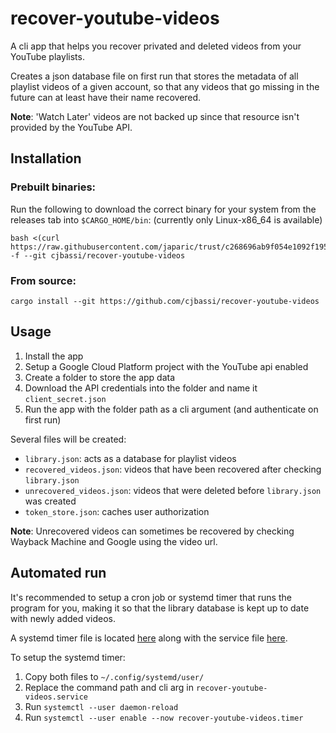 # recover-youtube-videos

A cli app that helps you recover privated and deleted videos from your YouTube playlists.

Creates a json database file on first run that stores the metadata of all playlist videos of a given account, so that any videos that go missing in the future can at least have their name recovered.

**Note**: 'Watch Later' videos are not backed up since that resource isn't provided by the YouTube API.

## Installation

### Prebuilt binaries:

Run the following to download the correct binary for your system from the releases tab into `$CARGO_HOME/bin`: (currently only Linux-x86_64 is available)

```
bash <(curl https://raw.githubusercontent.com/japaric/trust/c268696ab9f054e1092f195dddeead2420c04261/install.sh) -f --git cjbassi/recover-youtube-videos
```

### From source:

```
cargo install --git https://github.com/cjbassi/recover-youtube-videos
```

## Usage

1. Install the app
2. Setup a Google Cloud Platform project with the YouTube api enabled
3. Create a folder to store the app data
4. Download the API credentials into the folder and name it `client_secret.json`
5. Run the app with the folder path as a cli argument (and authenticate on first run)

Several files will be created:

- `library.json`: acts as a database for playlist videos
- `recovered_videos.json`: videos that have been recovered after checking `library.json`
- `unrecovered_videos.json`: videos that were deleted before `library.json` was created
- `token_store.json`: caches user authorization

**Note**: Unrecovered videos can sometimes be recovered by checking Wayback Machine and Google using the video url.

## Automated run

It's recommended to setup a cron job or systemd timer that runs the program for you, making it so that the library database is kept up to date with newly added videos.

A systemd timer file is located [here](./systemd/recover-youtube-videos.timer) along with the service file [here](./systemd/recover-youtube-videos.service).

To setup the systemd timer:

1. Copy both files to `~/.config/systemd/user/`
2. Replace the command path and cli arg in `recover-youtube-videos.service`
3. Run `systemctl --user daemon-reload`
4. Run `systemctl --user enable --now recover-youtube-videos.timer`
